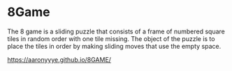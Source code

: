 # 8Game
The 8 game is a sliding puzzle that consists of a frame of numbered square tiles in random order with one tile missing. The object of the puzzle is to place the tiles in order by making sliding moves that use the empty space.

https://aaronyyye.github.io/8GAME/




